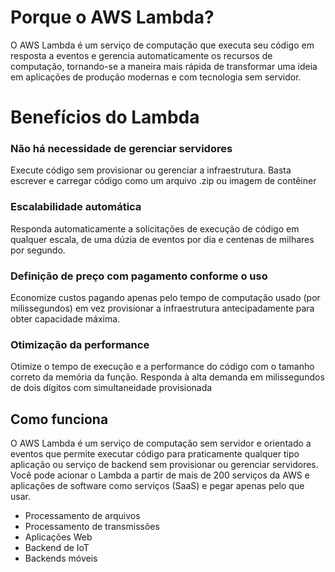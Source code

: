 
# Porque o AWS Lambda?

O AWS Lambda é um serviço de computação que executa seu código em resposta a eventos e gerencia automaticamente os recursos de computação, tornando-se a maneira mais rápida de transformar uma ideia em aplicações de produção modernas e com tecnologia sem servidor. 


# Benefícios do Lambda 
### Não há necessidade de gerenciar servidores
Execute código sem provisionar ou gerenciar a infraestrutura. Basta escrever e carregar código como um arquivo .zip ou imagem de contêiner 

### Escalabilidade automática
Responda automaticamente a solicitações de execução de código em qualquer escala, de uma dúzia de eventos por dia e centenas de milhares por segundo.

### Definição de preço com pagamento conforme o uso
Economize custos pagando apenas pelo tempo de computação usado (por milissegundos) em vez provisionar a infraestrutura antecipadamente para obter capacidade máxima.

### Otimização da performance
Otimize o tempo de execução e a performance do código com o tamanho correto da memória da função. Responda à alta demanda em milissegundos de dois dígitos com simultaneidade provisionada


## Como funciona
O AWS Lambda é um serviço de computação sem servidor e orientado a eventos que permite executar código para praticamente qualquer tipo aplicação ou serviço de backend sem provisionar ou gerenciar servidores. Você pode acionar o Lambda a partir de mais de 200 serviços da AWS e aplicações de software como serviços (SaaS) e pegar apenas pelo que usar. 
- Processamento de arquivos
- Processamento de transmissões 
- Aplicações Web
- Backend de IoT
- Backends móveis 

